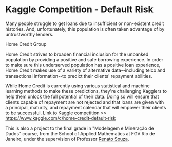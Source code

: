 # Kaggle Competition - Default Risk
Many people struggle to get loans due to insufficient or non-existent credit histories. And, unfortunately, this population is often taken advantage of by untrustworthy lenders.

Home Credit Group

Home Credit strives to broaden financial inclusion for the unbanked population by providing a 
positive and safe borrowing experience. In order to make sure this underserved population has a positive loan experience, 
Home Credit makes use of a variety of alternative data--including telco and transactional information--to predict their 
clients' repayment abilities.

While Home Credit is currently using various statistical and machine learning methods to make these predictions, 
they're challenging Kagglers to help them unlock the full potential of their data. Doing so will ensure that clients 
capable of repayment are not rejected and that loans are given with a principal, maturity, and repayment calendar that 
will empower their clients to be successful.
Link to Kaggle competition >> https://www.kaggle.com/c/home-credit-default-risk

This is also a project to the final grade in "Modelagem e Mineração de Dados" course, 
from the School of Applied Mathematics at FGV Rio de Janeiro, under the supervision of Professor [Renato Souza](https://github.com/rsouza).
